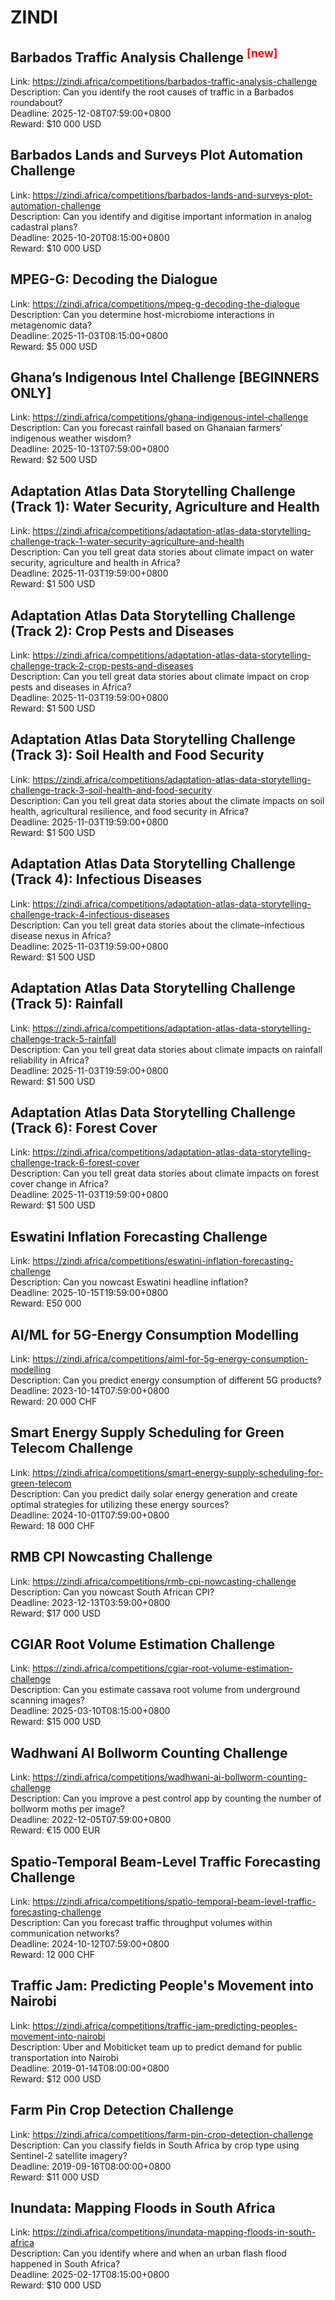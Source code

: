 # ZINDI



## Barbados Traffic Analysis Challenge <sup style="color:red">[new]<sup>  

Link: https://zindi.africa/competitions/barbados-traffic-analysis-challenge  
Description: Can you identify the root causes of traffic in a Barbados roundabout?  
Deadline: 2025-12-08T07:59:00+0800  
Reward: $10 000 USD  


## Barbados Lands and Surveys Plot Automation Challenge

Link: https://zindi.africa/competitions/barbados-lands-and-surveys-plot-automation-challenge  
Description: Can you identify and digitise important information in analog cadastral plans?  
Deadline: 2025-10-20T08:15:00+0800  
Reward: $10 000 USD  


## MPEG-G: Decoding the Dialogue

Link: https://zindi.africa/competitions/mpeg-g-decoding-the-dialogue  
Description: Can you determine host-microbiome interactions in metagenomic data?  
Deadline: 2025-11-03T08:15:00+0800  
Reward: $5 000 USD  


## Ghana’s Indigenous Intel Challenge [BEGINNERS ONLY]

Link: https://zindi.africa/competitions/ghana-indigenous-intel-challenge  
Description: Can you forecast rainfall based on Ghanaian farmers’ indigenous weather wisdom?  
Deadline: 2025-10-13T07:59:00+0800  
Reward: $2 500 USD  


## Adaptation Atlas Data Storytelling Challenge (Track 1): Water Security, Agriculture and Health

Link: https://zindi.africa/competitions/adaptation-atlas-data-storytelling-challenge-track-1-water-security-agriculture-and-health  
Description: Can you tell great data stories about climate impact on water security, agriculture and health in Africa?  
Deadline: 2025-11-03T19:59:00+0800  
Reward: $1 500 USD  


## Adaptation Atlas Data Storytelling Challenge (Track 2): Crop Pests and Diseases

Link: https://zindi.africa/competitions/adaptation-atlas-data-storytelling-challenge-track-2-crop-pests-and-diseases  
Description: Can you tell great data stories about climate impact on crop pests and diseases in Africa?  
Deadline: 2025-11-03T19:59:00+0800  
Reward: $1 500 USD  


## Adaptation Atlas Data Storytelling Challenge (Track 3): Soil Health and Food Security

Link: https://zindi.africa/competitions/adaptation-atlas-data-storytelling-challenge-track-3-soil-health-and-food-security  
Description: Can you tell great data stories about the climate impacts on soil health, agricultural resilience, and food security in Africa?  
Deadline: 2025-11-03T19:59:00+0800  
Reward: $1 500 USD  


## Adaptation Atlas Data Storytelling Challenge (Track 4): Infectious Diseases

Link: https://zindi.africa/competitions/adaptation-atlas-data-storytelling-challenge-track-4-infectious-diseases  
Description: Can you tell great data stories about the climate–infectious disease nexus in Africa?  
Deadline: 2025-11-03T19:59:00+0800  
Reward: $1 500 USD  


## Adaptation Atlas Data Storytelling Challenge (Track 5): Rainfall

Link: https://zindi.africa/competitions/adaptation-atlas-data-storytelling-challenge-track-5-rainfall  
Description: Can you tell great data stories about climate impacts on rainfall reliability in Africa?  
Deadline: 2025-11-03T19:59:00+0800  
Reward: $1 500 USD  


## Adaptation Atlas Data Storytelling Challenge (Track 6): Forest Cover

Link: https://zindi.africa/competitions/adaptation-atlas-data-storytelling-challenge-track-6-forest-cover  
Description: Can you tell great data stories about climate impacts on forest cover change in Africa?  
Deadline: 2025-11-03T19:59:00+0800  
Reward: $1 500 USD  


## Eswatini Inflation Forecasting Challenge

Link: https://zindi.africa/competitions/eswatini-inflation-forecasting-challenge  
Description: Can you nowcast Eswatini headline inflation?  
Deadline: 2025-10-15T19:59:00+0800  
Reward: E50 000  


## AI/ML for 5G-Energy Consumption Modelling 

Link: https://zindi.africa/competitions/aiml-for-5g-energy-consumption-modelling  
Description: Can you predict energy consumption of different 5G products?  
Deadline: 2023-10-14T07:59:00+0800  
Reward: 20 000 CHF  


## Smart Energy Supply Scheduling for Green Telecom Challenge 

Link: https://zindi.africa/competitions/smart-energy-supply-scheduling-for-green-telecom  
Description: Can you predict daily solar energy generation and create optimal strategies for utilizing these energy sources?  
Deadline: 2024-10-01T07:59:00+0800  
Reward: 18 000 CHF  


## RMB CPI Nowcasting Challenge

Link: https://zindi.africa/competitions/rmb-cpi-nowcasting-challenge  
Description: Can you nowcast South African CPI?  
Deadline: 2023-12-13T03:59:00+0800  
Reward: $17 000 USD  


## CGIAR Root Volume Estimation Challenge

Link: https://zindi.africa/competitions/cgiar-root-volume-estimation-challenge  
Description: Can you estimate cassava root volume from underground scanning images?  
Deadline: 2025-03-10T08:15:00+0800  
Reward: $15 000 USD  


## Wadhwani AI Bollworm Counting Challenge

Link: https://zindi.africa/competitions/wadhwani-ai-bollworm-counting-challenge  
Description: Can you  improve a pest control app by counting the number of bollworm moths per image?  
Deadline: 2022-12-05T07:59:00+0800  
Reward: €15 000 EUR  


## Spatio-Temporal Beam-Level Traffic Forecasting Challenge 

Link: https://zindi.africa/competitions/spatio-temporal-beam-level-traffic-forecasting-challenge  
Description: Can you forecast traffic throughput volumes within communication networks?  
Deadline: 2024-10-12T07:59:00+0800  
Reward: 12 000 CHF  


## Traffic Jam: Predicting People's Movement into Nairobi

Link: https://zindi.africa/competitions/traffic-jam-predicting-peoples-movement-into-nairobi  
Description: Uber and Mobiticket team up to predict demand for public transportation into Nairobi  
Deadline: 2019-01-14T08:00:00+0800  
Reward: $12 000 USD  


## Farm Pin Crop Detection Challenge

Link: https://zindi.africa/competitions/farm-pin-crop-detection-challenge  
Description: Can you classify fields in South Africa by crop type using Sentinel-2 satellite imagery?  
Deadline: 2019-09-16T08:00:00+0800  
Reward: $11 000 USD  


## Inundata: Mapping Floods in South Africa

Link: https://zindi.africa/competitions/inundata-mapping-floods-in-south-africa  
Description: Can you identify where and when an urban flash flood happened in South Africa?  
Deadline: 2025-02-17T08:15:00+0800  
Reward: $10 000 USD  

